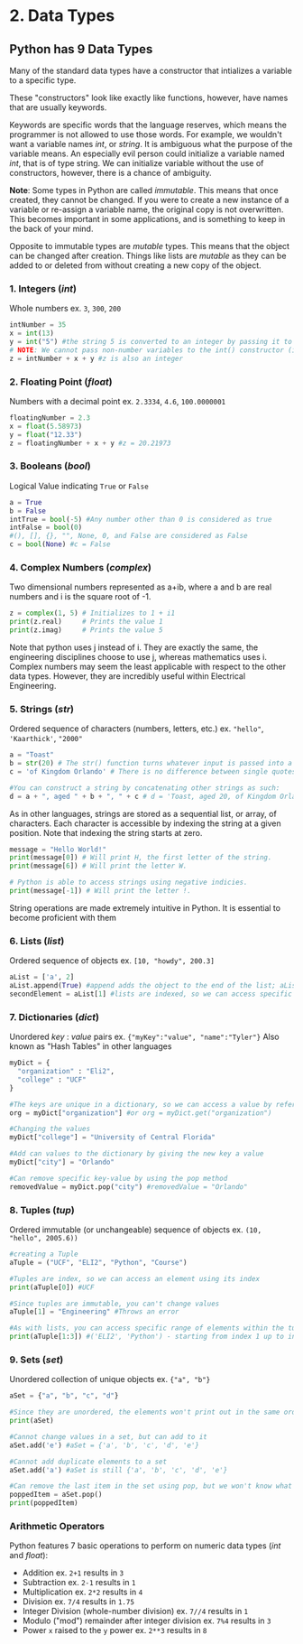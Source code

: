 # 2. Data Types

## Python has 9 Data Types
Many of the standard data types have a constructor that intializes a variable to a specific type. 

These "constructors" look like exactly like functions, however, have names that are usually keywords. 

Keywords are specific words that the language reserves, which means the programmer is not allowed to use those words. For example, we wouldn't want a variable names _int_, or _string_. It is ambiguous what the purpose of the variable means. An especially evil person could initialize a variable named _int_, that is of type string. We can initialize variable without the use of constructors, however, there is a chance of ambiguity.

**Note**: Some types in Python are called _immutable_. This means that once created, they cannot be changed. If you were to create a new instance of a variable or re-assign a variable name, the original copy is not overwritten. This becomes important in some applications, and is something to keep in the back of your mind. 

Opposite to immutable types are _mutable_ types. This means that the object can be changed after creation. Things like lists are _mutable_ as they can be added to or deleted from without creating a new copy of the object.
  
### 1. Integers (_int_)
Whole numbers
ex. `3`, `300`, `200`
```python
intNumber = 35
x = int(13)
y = int("5") #the string 5 is converted to an integer by passing it to the int() constructor
# NOTE: We cannot pass non-number variables to the int() constructor (i.e. things like strings)
z = intNumber + x + y #z is also an integer
```

### 2. Floating Point (_float_)
Numbers with a decimal point
ex. `2.3334`, `4.6`, `100.0000001`
```python
floatingNumber = 2.3
x = float(5.58973)
y = float("12.33")
z = floatingNumber + x + y #z = 20.21973
```
### 3. Booleans (_bool_)
Logical Value indicating `True` or `False`
```python
a = True
b = False
intTrue = bool(-5) #Any number other than 0 is considered as true
intFalse = bool(0)
#(), [], {}, "", None, 0, and False are considered as False
c = bool(None) #c = False
```

### 4. Complex Numbers (_complex_)
Two dimensional numbers represented as a+ib, where a and b are real numbers and i is the square root of -1.

```python
z = complex(1, 5) # Initializes to 1 + i1
print(z.real)     # Prints the value 1
print(z.imag)     # Prints the value 5 
```
Note that python uses j instead of i. They are exactly the same, the engineering disciplines choose to use j, whereas mathematics uses i. Complex numbers may seem the least applicable with respect to the other data types. However, they are incredibly useful within Electrical Engineering.

### 5. Strings (_str_)
Ordered sequence of characters (numbers, letters, etc.)
ex. `"hello"`, `'Kaarthick'`, `"2000"`
```python
a = "Toast"
b = str(20) # The str() function turns whatever input is passed into a string
c = 'of Kingdom Orlando' # There is no difference between single quotes and double quotes in python

#You can construct a string by concatenating other strings as such:
d = a + ", aged " + b + ", " + c # d = 'Toast, aged 20, of Kingdom Orlando'
```
As in other languages, strings are stored as a sequential list, or array, of characters. Each character is accessible by indexing the string at a given position. Note that indexing the string starts at zero.

```python
message = "Hello World!"
print(message[0]) # Will print H, the first letter of the string.
print(message[6]) # Will print the letter W.

# Python is able to access strings using negative indicies.
print(message[-1]) # Will print the letter !.
```
String operations are made extremely intuitive in Python. It is essential to become proficient with them

### 6. Lists (_list_)
Ordered sequence of objects
ex. `[10, "howdy", 200.3]`
```python
aList = ['a', 2]
aList.append(True) #append adds the object to the end of the list; aList = ['a', 2, True]
secondElement = aList[1] #lists are indexed, so we can access specific elements by their indexed number, like in arrays
```

### 7. Dictionaries (_dict_)
Unordered _key_ : _value_ pairs
ex. `{"myKey":"value", "name":"Tyler"}`
Also known as "Hash Tables" in other languages
```python
myDict = {
  "organization" : "Eli2",
  "college" : "UCF"
}

#The keys are unique in a dictionary, so we can access a value by referring to the key
org = myDict["organization"] #or org = myDict.get("organization")

#Changing the values
myDict["college"] = "University of Central Florida"

#Add can values to the dictionary by giving the new key a value
myDict["city"] = "Orlando"

#Can remove specific key-value by using the pop method
removedValue = myDict.pop("city") #removedValue = "Orlando"
```

### 8. Tuples (_tup_)
Ordered immutable (or unchangeable) sequence of objects
ex. `(10, "hello", 2005.6))`
```python
#creating a Tuple
aTuple = ("UCF", "ELI2", "Python", "Course")

#Tuples are index, so we can access an element using its index
print(aTuple[0]) #UCF

#Since tuples are immutable, you can't change values
aTuple[1] = "Engineering" #Throws an error

#As with lists, you can access specific range of elements within the tuple
print(aTuple[1:3]) #('ELI2', 'Python') - starting from index 1 up to index 3 (excluding index 3)
```

### 9. Sets (_set_)
Unordered collection of unique objects
ex. `{"a", "b"}`
```python
aSet = {"a", "b", "c", "d"}

#Since they are unordered, the elements won't print out in the same order
print(aSet)

#Cannot change values in a set, but can add to it
aSet.add('e') #aSet = {'a', 'b', 'c', 'd', 'e'}

#Cannot add duplicate elements to a set
aSet.add('a') #aSet is still {'a', 'b', 'c', 'd', 'e'}

#Can remove the last item in the set using pop, but we won't know what will be remove since it's unordered
poppedItem = aSet.pop()
print(poppedItem)
```

### Arithmetic Operators
Python features 7 basic operations to perform on numeric data types (_int_ and _float_):

- Addition
ex. `2+1` results in `3`
- Subtraction
ex. `2-1` results in `1`
- Multiplication
ex. `2*2` results in `4`
- Division
ex. `7/4` results in `1.75`
- Integer Division (whole-number division)
ex. `7//4` results in `1`
- Modulo ("mod")
remainder after integer division
ex. `7%4` results in `3`
- Power
`x` raised to the `y` power
ex. `2**3` results in `8`
